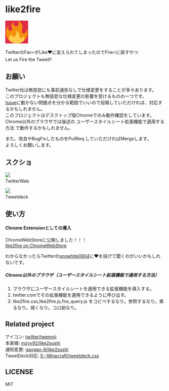 # like2fire
![icon](icon.png)

TwitterのFav:star:がLike:heart:に変えられてしまったのでFire:fire:に戻すやつ  
Let us Fire the Tweet!!

## お願い
Twitter社は無慈悲にも事前通告なしで仕様変更をすることが多々あります。  
このプロジェクトも無慈悲な仕様変更の影響を受けるものの一つです。  
[Issue](https://github.com/snowhite0804/like2fire/issues)に動かない問題点を分かる範囲でいいので投稿していただければ、対応するかもしれません。  
このプロジェクトはデスクトップ版Chromeでのみ動作確認をしています。  
Chrome以外のブラウザでは後述の ユーザースタイルシート拡張機能で適用する方法 で動作するかもしれません。  

また、改良やBugFixしたものをPullReq.していただければMergeします。  
よろしくお願いします。

## スクショ
<a href="https://twitter.com/snowhite0804/status/661902660434567170"><img src="https://pbs.twimg.com/media/CS-M9fxVAAIyb07.png:orig"></a>  
TwitterWeb  

<a href="https://twitter.com/snowhite0804/status/662074352511283200"><img src="http://pbs.twimg.com/media/CTApHVZUAAAU70R.png:orig"></a>  
Tweetdeck

## 使い方

#### Chrome Extensionとしての導入  

ChromeWebStoreに公開しました！！！  
[like2fire on ChromeWebStore](https://chrome.google.com/webstore/detail/like2fire-for-chrome-exte/nmhgkadngngifhdehihbcpaagpophpma)  


わからなかったらTwitterの[snowhite0804](https://twitter.com/snowhite0804)に:heart:を投げて聞くのがいいかもしれないです。

##### Chrome以外のブラウザ（ユーザースタイルシート拡張機能で適用する方法）

1. ブラウザにユーザースタイルシートを適用できる拡張機能を導入する。
2. twitter.comでその拡張機能を適用できるように呼び出す。
3. like2fire.css,like2fire.js,fire_query.js をコピペするなり。参照するなり。煮るなり。焼くなり。コロ助なり。

## Related project

アイコン: [twitter/twemoji](https://github.com/twitter/twemoji)  
本家様: [mzyy92/like2sushi](https://github.com/mzyy94/like2sushi)  
通知変更: [gaogao-9/like2sushi](https://github.com/gaogao-9/like2sushi)  
TweetDeck対応: [S--Minecraft/tweetdeck.css](https://gist.github.com/S--Minecraft/a51dc7429171cbf029c6)

## LICENSE

MIT
